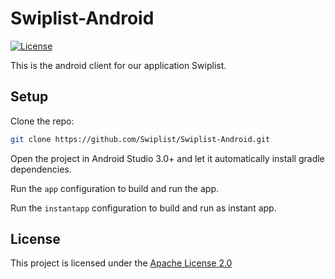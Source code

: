 # Swiplist-Android

[![License](https://img.shields.io/badge/License-Apache%202.0-blue.svg)](https://opensource.org/licenses/Apache-2.0)

This is the android client for our application Swiplist.

## Setup

Clone the repo:
```sh
git clone https://github.com/Swiplist/Swiplist-Android.git
```

Open the project in Android Studio 3.0+ and let it automatically install gradle dependencies.

Run the `app` configuration to build and run the app.

Run the `instantapp` configuration to build and run as instant app.


## License
This project is licensed under the [Apache License 2.0](https://github.com/Swiplist/Swiplist-Android/blob/master/LICENSE)
